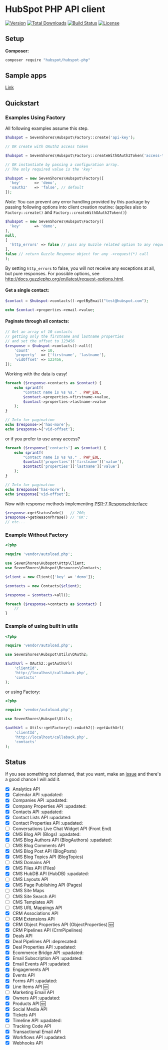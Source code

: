 # HubSpot PHP API client

[![Version](https://img.shields.io/packagist/v/hubspot/hubspot-php.svg?style=flat-square)](https://packagist.org/packages/hubspot/hubspot-php)
[![Total Downloads](https://img.shields.io/packagist/dt/hubspot/hubspot-php.svg?style=flat-square)](https://packagist.org/packages/hubspot/hubspot-php)
[![Build Status](https://travis-ci.org/hubspot/hubspot-php.svg?branch=master)](https://travis-ci.org/hubspot/hubspot-php)
[![License](https://img.shields.io/packagist/l/hubspot/hubspot-php.svg?style=flat-square)](https://packagist.org/packages/hubspot/hubspot-php)

## Setup

**Composer:**

```bash
composer require "hubspot/hubspot-php"
```

## Sample apps

[Link](https://github.com/HubSpot/integration-examples-php)

## Quickstart

### Examples Using Factory

All following examples assume this step.

```php
$hubspot = SevenShores\Hubspot\Factory::create('api-key');

// OR create with OAuth2 access token

$hubspot = SevenShores\Hubspot\Factory::createWithOAuth2Token('access-token');

// OR instantiate by passing a configuration array.
// The only required value is the 'key'

$hubspot = new SevenShores\Hubspot\Factory([
  'key'      => 'demo',
  'oauth2'   => 'false', // default
]);
```
*Note:* You can prevent any error handling provided by this package by passing following options into client creation routine:
(applies also to `Factory::create()` and `Factory::createWithOAuth2Token()`)

```php
$hubspot = new SevenShores\Hubspot\Factory([
  'key'      => 'demo',
],
null,
[
  'http_errors' => false // pass any Guzzle related option to any request, e.g. throw no exceptions
],
false // return Guzzle Response object for any ->request(*) call
);
```

By setting `http_errors` to false, you will not receive any exceptions at all, but pure responses.
For possible options, see http://docs.guzzlephp.org/en/latest/request-options.html.

#### Get a single contact:

```php
$contact = $hubspot->contacts()->getByEmail("test@hubspot.com");

echo $contact->properties->email->value;
```

#### Paginate through all contacts:

```php
// Get an array of 10 contacts
// getting only the firstname and lastname properties
// and set the offset to 123456
$response = $hubspot->contacts()->all([
    'count'     => 10,
    'property'  => ['firstname', 'lastname'],
    'vidOffset' => 123456,
]);
```

Working with the data is easy!

```php
foreach ($response->contacts as $contact) {
    echo sprintf(
        "Contact name is %s %s." . PHP_EOL,
        $contact->properties->firstname->value,
        $contact->properties->lastname->value
    );
}

// Info for pagination
echo $response->{'has-more'};
echo $response->{'vid-offset'};
```

or if you prefer to use array access?

```php
foreach ($response['contacts'] as $contact) {
    echo sprintf(
        "Contact name is %s %s." . PHP_EOL,
        $contact['properties']['firstname']['value'],
        $contact['properties']['lastname']['value']
    );
}

// Info for pagination
echo $response['has-more'];
echo $response['vid-offset'];
```

Now with response methods implementing [PSR-7 ResponseInterface](https://github.com/php-fig/http-message/tree/master/src)

```php
$response->getStatusCode()   // 200;
$response->getReasonPhrase() // 'OK';
// etc...
```

### Example Without Factory

```php
<?php

require 'vendor/autoload.php';

use SevenShores\Hubspot\Http\Client;
use SevenShores\Hubspot\Resources\Contacts;

$client = new Client(['key' => 'demo']);

$contacts = new Contacts($client);

$response = $contacts->all();

foreach ($response->contacts as $contact) {
    //
}
```

### Example of using built in utils

```php
<?php

require 'vendor/autoload.php';

use SevenShores\Hubspot\Utils\OAuth2;

$authUrl = OAuth2::getAuthUrl(
    'clientId',
    'http://localhost/callaback.php',
    'contacts'
);

```

or using Factory:


```php
<?php

require 'vendor/autoload.php';

use SevenShores\Hubspot\Utils;

$authUrl = Utils::getFactory()->oAuth2()->getAuthUrl(
    'clientId',
    'http://localhost/callaback.php',
    'contacts'
);

```

## Status

If you see something not planned, that you want, make an [issue](https://github.com/HubSpot/hubspot-php/issues) and there's a good chance I will add it.

- [x] Analytics API
- [x] Calendar API :upadated:
- [x] Companies API :upadated:
- [x] Company Properties API :upadated:
- [x] Contacts API :upadated:
- [x] Contact Lists API :upadated:
- [x] Contact Properties API :upadated:
- [ ] Conversations Live Chat Widget API (Front End)
- [x] CMS Blog API (Blogs) :upadated:
- [x] CMS Blog Authors API (BlogAuthors) :upadated:
- [ ] CMS Blog Comments API
- [x] CMS Blog Post API (BlogPosts)
- [x] CMS Blog Topics API (BlogTopics)
- [ ] CMS Domains API
- [x] CMS Files API (Files)
- [x] CMS HubDB API (HubDB) :upadated:
- [ ] CMS Layouts API
- [x] CMS Page Publishing API (Pages)
- [ ] CMS Site Maps
- [ ] CMS Site Search API
- [ ] CMS Templates API
- [ ] CMS URL Mappings API
- [x] CRM Associations API
- [ ] CRM Extensions API
- [x] CRM Object Properties API (ObjectProperties) :new:
- [x] CRM Pipelines API (CrmPipelines)
- [x] Deals API
- [x] Deal Pipelines API :deprecated:
- [x] Deal Properties API :upadated:
- [x] Ecommerce Bridge API :upadated:
- [x] Email Subscription API :upadated:
- [x] Email Events API :upadated:
- [x] Engagements API
- [x] Events API
- [x] Forms API :upadated:
- [x] Line Items API :new:
- [ ] Marketing Email API
- [x] Owners API :upadated:
- [x] Products API :new:
- [x] Social Media API
- [x] Tickets API
- [x] Timeline API :upadated:
- [ ] Tracking Code API
- [x] Transactional Email API
- [x] Workflows API :upadated:
- [x] Webhooks API

